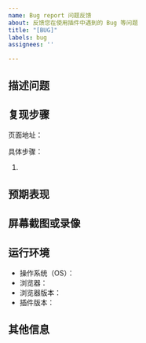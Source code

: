 ```yaml
---
name: Bug report 问题反馈
about: 反馈您在使用插件中遇到的 Bug 等问题
title: "[BUG]"
labels: bug
assignees: ''

---
```


## 描述问题  


## 复现步骤  
页面地址：

具体步骤：

1. 

## 预期表现  

## 屏幕截图或录像

## 运行环境
- 操作系统（OS）：
- 浏览器：
- 浏览器版本：
- 插件版本：

## 其他信息
